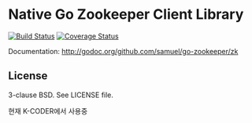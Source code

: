 Native Go Zookeeper Client Library
===================================

[![Build Status](https://travis-ci.org/samuel/go-zookeeper.png)](https://travis-ci.org/samuel/go-zookeeper)
[![Coverage Status](https://coveralls.io/repos/github/samuel/go-zookeeper/badge.svg?branch=master)](https://coveralls.io/github/samuel/go-zookeeper?branch=master)

Documentation: http://godoc.org/github.com/samuel/go-zookeeper/zk

License
-------

3-clause BSD. See LICENSE file.

현재 K-CODER에서 사용중
